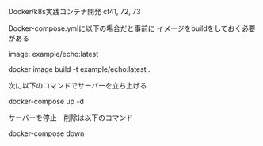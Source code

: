 Docker/k8s実践コンテナ開発   cf41, 72, 73

Docker-compose.ymlに以下の場合だと事前に
イメージをbuildをしておく必要がある

image: example/echo:latest

docker image build -t example/echo:latest .

次に以下のコマンドでサーバーを立ち上げる

docker-compose up -d

サーバーを停止　削除は以下のコマンド

docker-compose down